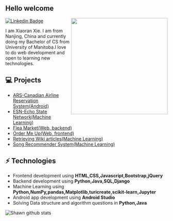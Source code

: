 <h2> Hello welcome</h2>

<img align='right' src='http://www.jenyalestina.com/blog/wp-content/uploads/2019/05/web-development-1024x582.jpg' width='300"'>

[![Linkedin Badge](https://img.shields.io/badge/-Lindkeden-blue?style=flat-square&logo=Linkedin&logoColor=white&link=https://www.linkedin.com/in/suyash-srivastava-458b0117)](https://www.linkedin.com/in/xiaoran-xie-3a305720a/) 

I am Xiaoran Xie. I am from Nanjing, China and currently doing my Bachelor of CS from University of Manitoba.I love to do web development and open to learning new technologies.

## 💻 Projects
* [ARS-Canadian Airline Reservation System(Android)](https://github.com/Makiato1999/ARS)
* [ESN-Echo State Network(Machine Learning)](https://github.com/Makiato1999/ESN-echo-state-network)
* [Flea Market(Web, backend)](https://github.com/Makiato1999/FleaMarket)
* [Order Me Up(Web, frontend)](https://github.com/Makiato1999/COMP3020-Group24)
* [Retrieving Wiki articles(Machine Learning)](https://github.com/Makiato1999/note-ML/blob/main/Foundations/Week4/Retrieving%20Wikipedia%20articles.ipynb)
* [Song Recommender System(Machine Learning)](https://github.com/Makiato1999/note-ML/blob/main/Foundations/Week5/Song%20Recommender%20System.ipynb)

## ⚡ Technologies 
- Frontend development using **HTML,CSS,Javascript,Bootstrap,jQuery**
- Backend development using **Python,Java,SQL,Django**
- Machine Learning using **Python,NumPy,pandas,Matplotlib,turicreate,scikit-learn,Jupyter**
- Android app development using **Android Studio**
- Solving Data structure and algorithm questions in **Python,Java**

![Shawn github stats](https://github-readme-stats.vercel.app/api?username=Makiato1999&hide=["issues"]&show_icons=true)


